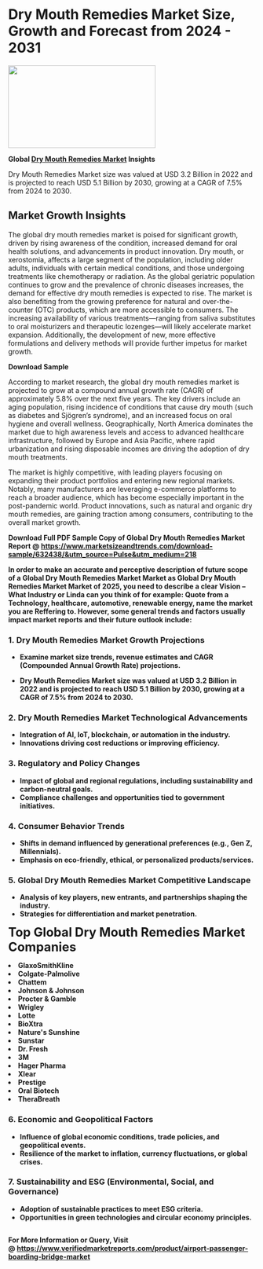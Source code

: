 <H1>Dry Mouth Remedies Market Size, Growth and Forecast from 2024 - 2031</H1><img class="aligncenter size-medium wp-image-584254" src="https://thirdeyenews.in/wp-content/uploads/2024/09/Global-Market-Research-300x168.jpeg" alt="" width="300" height="168" /><p><strong>Global&nbsp;<a href="https://www.marketsizeandtrends.com/download-sample/632438/&amp;utm_source=Pulse&amp;utm_medium=218">Dry Mouth Remedies Market</a> Insights</strong></p><p>Dry Mouth Remedies Market size was valued at USD 3.2 Billion in 2022 and is projected to reach USD 5.1 Billion by 2030, growing at a CAGR of 7.5% from 2024 to 2030.</p><p><h2>Market Growth Insights</h2> <p>The global dry mouth remedies market is poised for significant growth, driven by rising awareness of the condition, increased demand for oral health solutions, and advancements in product innovation. Dry mouth, or xerostomia, affects a large segment of the population, including older adults, individuals with certain medical conditions, and those undergoing treatments like chemotherapy or radiation. As the global geriatric population continues to grow and the prevalence of chronic diseases increases, the demand for effective dry mouth remedies is expected to rise. The market is also benefiting from the growing preference for natural and over-the-counter (OTC) products, which are more accessible to consumers. The increasing availability of various treatments—ranging from saliva substitutes to oral moisturizers and therapeutic lozenges—will likely accelerate market expansion. Additionally, the development of new, more effective formulations and delivery methods will provide further impetus for market growth.</p> <p><strong>Download Sample</strong></p> <p>According to market research, the global dry mouth remedies market is projected to grow at a compound annual growth rate (CAGR) of approximately 5.8% over the next five years. The key drivers include an aging population, rising incidence of conditions that cause dry mouth (such as diabetes and Sjögren’s syndrome), and an increased focus on oral hygiene and overall wellness. Geographically, North America dominates the market due to high awareness levels and access to advanced healthcare infrastructure, followed by Europe and Asia Pacific, where rapid urbanization and rising disposable incomes are driving the adoption of dry mouth treatments.</p> <p>The market is highly competitive, with leading players focusing on expanding their product portfolios and entering new regional markets. Notably, many manufacturers are leveraging e-commerce platforms to reach a broader audience, which has become especially important in the post-pandemic world. Product innovations, such as natural and organic dry mouth remedies, are gaining traction among consumers, contributing to the overall market growth.</p> <p><strong></p><p><span class=""><strong>Download Full PDF Sample Copy of Global Dry Mouth Remedies Market Report</strong> @ <a href="https://www.marketsizeandtrends.com/download-sample/632438/&amp;utm_source=Pulse&amp;utm_medium=218" target="_blank">https://www.marketsizeandtrends.com/download-sample/632438/&amp;utm_source=Pulse&amp;utm_medium=218</a></span></p><p>In order to make an accurate and perceptive description of future scope of a Global&nbsp;Dry Mouth Remedies Market Market as Global&nbsp;Dry Mouth Remedies Market Market of 2025, you need to describe a clear Vision &ndash; What Industry or Linda can you think of for example: Quote from a Technology, healthcare, automotive, renewable energy, name the market you are Reffering to. However, some general trends and factors usually impact market reports and their future outlook include:</p><h3>1.&nbsp;<strong>Dry Mouth Remedies Market Growth Projections</strong></h3><ul><li>Examine market size trends, revenue estimates and CAGR (Compounded Annual Growth Rate) projections.</li><li><p>Dry Mouth Remedies Market size was valued at USD 3.2 Billion in 2022 and is projected to reach USD 5.1 Billion by 2030, growing at a CAGR of 7.5% from 2024 to 2030.</p></li></ul><h3>2.&nbsp;<strong>Dry Mouth Remedies Market Technological Advancements</strong></h3><ul><li>Integration of AI, IoT, blockchain, or automation in the industry.</li><li>Innovations driving cost reductions or improving efficiency.</li></ul><h3>3.&nbsp;<strong>Regulatory and Policy Changes</strong></h3><ul><li>Impact of global and regional regulations, including sustainability and carbon-neutral goals.</li><li>Compliance challenges and opportunities tied to government initiatives.</li></ul><h3>4.&nbsp;<strong>Consumer Behavior Trends</strong></h3><ul><li>Shifts in demand influenced by generational preferences (e.g., Gen Z, Millennials).</li><li>Emphasis on eco-friendly, ethical, or personalized products/services.</li></ul><h3>5.&nbsp;<strong>Global Dry Mouth Remedies Market Competitive Landscape</strong></h3><ul><li>Analysis of key players, new entrants, and partnerships shaping the industry.</li><li>Strategies for differentiation and market penetration.</li></ul><p data-pm-slice="1 1 []"><span style="color: inherit; font-family: inherit; font-size: 25px;">Top Global Dry Mouth Remedies Market Companies</span></p><div class="" data-test-id=""><p><li>GlaxoSmithKline</li><li> Colgate-Palmolive</li><li> Chattem</li><li> Johnson & Johnson</li><li> Procter & Gamble</li><li> Wrigley</li><li> Lotte</li><li> BioXtra</li><li> Nature's Sunshine</li><li> Sunstar</li><li> Dr. Fresh</li><li> 3M</li><li> Hager Pharma</li><li> Xlear</li><li> Prestige</li><li> Oral Biotech</li><li> TheraBreath</li></p></div><h3>6.&nbsp;<strong>Economic and Geopolitical Factors</strong></h3><ul><li>Influence of global economic conditions, trade policies, and geopolitical events.</li><li>Resilience of the market to inflation, currency fluctuations, or global crises.</li></ul><h3>7.&nbsp;<strong>Sustainability and ESG (Environmental, Social, and Governance)</strong></h3><ul><li>Adoption of sustainable practices to meet ESG criteria.</li><li>Opportunities in green technologies and circular economy principles.</li></ul><h2><strong style="font-size: 14px;">For More Information or Query, Visit @&nbsp;</strong><a style="background-color: #ffffff; font-size: 14px;" href="https://www.marketsizeandtrends.com/report/dry-mouth-remedies-market/" target="_blank">https://www.verifiedmarketreports.com/product/airport-passenger-boarding-bridge-market</a></h2>
